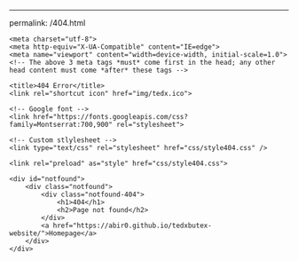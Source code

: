 ---
permalink: /404.html

<!DOCTYPE html>
<html lang="en">

<head>
    
	<meta charset="utf-8">
	<meta http-equiv="X-UA-Compatible" content="IE=edge">
	<meta name="viewport" content="width=device-width, initial-scale=1.0">
	<!-- The above 3 meta tags *must* come first in the head; any other head content must come *after* these tags -->

	<title>404 Error</title>
	<link rel="shortcut icon" href="img/tedx.ico">

	<!-- Google font -->
	<link href="https://fonts.googleapis.com/css?family=Montserrat:700,900" rel="stylesheet">

	<!-- Custom stlylesheet -->
	<link type="text/css" rel="stylesheet" href="css/style404.css" />

	<link rel="preload" as="style" href="css/style404.css">

</head>

<body>

	<div id="notfound">
		<div class="notfound">
			<div class="notfound-404">
				<h1>404</h1>
				<h2>Page not found</h2>
			</div>
			<a href="https://abir0.github.io/tedxbutex-website/">Homepage</a>
		</div>
	</div>

</body>

</html>
